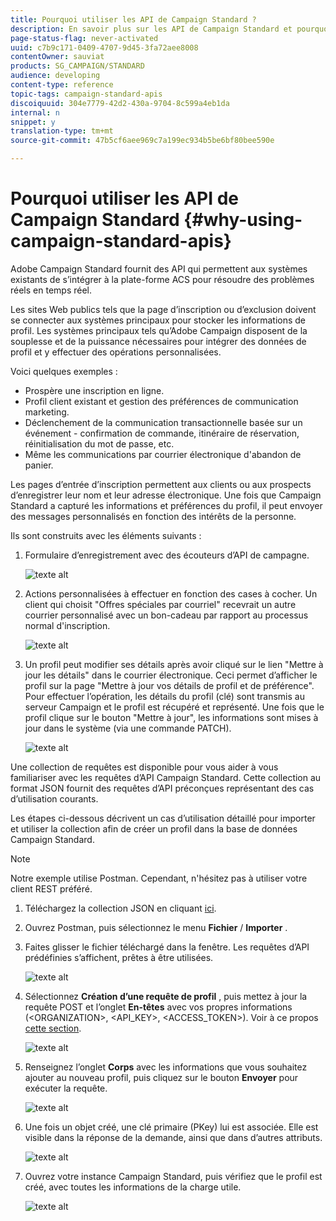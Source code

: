 ```yaml
---
title: Pourquoi utiliser les API de Campaign Standard ?
description: En savoir plus sur les API de Campaign Standard et pourquoi les utiliser.
page-status-flag: never-activated
uuid: c7b9c171-0409-4707-9d45-3fa72aee8008
contentOwner: sauviat
products: SG_CAMPAIGN/STANDARD
audience: developing
content-type: reference
topic-tags: campaign-standard-apis
discoiquuid: 304e7779-42d2-430a-9704-8c599a4eb1da
internal: n
snippet: y
translation-type: tm+mt
source-git-commit: 47b5cf6aee969c7a199ec934b5be6bf80bee590e

---
```



# Pourquoi utiliser les API de Campaign Standard {#why-using-campaign-standard-apis}

Adobe Campaign Standard fournit des API qui permettent aux systèmes existants de s’intégrer à la plate-forme ACS pour résoudre des problèmes réels en temps réel.

Les sites Web publics tels que la page d’inscription ou d’exclusion doivent se connecter aux systèmes principaux pour stocker les informations de profil. Les systèmes principaux tels qu’Adobe Campaign disposent de la souplesse et de la puissance nécessaires pour intégrer des données de profil et y effectuer des opérations personnalisées.

Voici quelques exemples :

* Prospère une inscription en ligne.
* Profil client existant et gestion des préférences de communication marketing.
* Déclenchement de la communication transactionnelle basée sur un événement - confirmation de commande, itinéraire de réservation, réinitialisation du mot de passe, etc.
* Même les communications par courrier électronique d'abandon de panier.

Les pages d’entrée d’inscription permettent aux clients ou aux prospects d’enregistrer leur nom et leur adresse électronique. Une fois que Campaign Standard a capturé les informations et préférences du profil, il peut envoyer des messages personnalisés en fonction des intérêts de la personne.

Ils sont construits avec les éléments suivants :

1. Formulaire d’enregistrement avec des écouteurs d’API de campagne.

   ![texte alt](assets/apis_uc1.png)

1. Actions personnalisées à effectuer en fonction des cases à cocher. Un client qui choisit "Offres spéciales par courriel" recevrait un autre courrier personnalisé avec un bon-cadeau par rapport au processus normal d'inscription.

   ![texte alt](assets/apis_uc2.png)

1. Un profil peut modifier ses détails après avoir cliqué sur le lien "Mettre à jour les détails" dans le courrier électronique. Ceci permet d’afficher le profil sur la page "Mettre à jour vos détails de profil et de préférence". Pour effectuer l’opération, les détails du profil (clé) sont transmis au serveur Campaign et le profil est récupéré et représenté. Une fois que le profil clique sur le bouton "Mettre à jour", les informations sont mises à jour dans le système (via une commande PATCH).

   ![texte alt](assets/apis_uc3.png)

Une collection de requêtes est disponible pour vous aider à vous familiariser avec les requêtes d’API Campaign Standard. Cette collection au format JSON fournit des requêtes d’API préconçues représentant des cas d’utilisation courants.

Les étapes ci-dessous décrivent un cas d’utilisation détaillé pour importer et utiliser la collection afin de créer un profil dans la base de données Campaign Standard.

>[!NOTE]
>
>Notre exemple utilise Postman. Cependant, n'hésitez pas à utiliser votre client REST préféré.

1. Téléchargez la collection JSON en cliquant [ici](https://helpx.adobe.com/content/dam/help/en/campaign/kb/working-with-acs-api/_jcr_content/main-pars/download_section/download-1/KB_postman_collection.json.zip).

1. Ouvrez Postman, puis sélectionnez le menu **Fichier** / **Importer** .

1. Faites glisser le fichier téléchargé dans la fenêtre. Les requêtes d’API prédéfinies s’affichent, prêtes à être utilisées.

   ![texte alt](assets/postman_collection.png)

1. Sélectionnez **Création d’une requête de profil** , puis mettez à jour la requête POST et l’onglet **En-têtes** avec vos propres informations (&lt;ORGANIZATION&gt;, &lt;API_KEY&gt;, &lt;ACCESS_TOKEN&gt;). Voir à ce propos [cette section](../../api/using/setting-up-api-access.md).

   ![texte alt](assets/postman_uc1.png)

1. Renseignez l’onglet **Corps** avec les informations que vous souhaitez ajouter au nouveau profil, puis cliquez sur le bouton **Envoyer** pour exécuter la requête.

   ![texte alt](assets/postman_uc2.png)

1. Une fois un objet créé, une clé primaire (PKey) lui est associée. Elle est visible dans la réponse de la demande, ainsi que dans d’autres attributs.

   ![texte alt](assets/postman_uc3.png)

1. Ouvrez votre instance Campaign Standard, puis vérifiez que le profil est créé, avec toutes les informations de la charge utile.

   ![texte alt](assets/postman_uc4.png)

